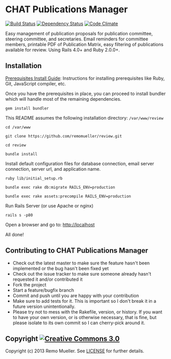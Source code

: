 # CHAT Publications Manager

[![Build Status](https://travis-ci.org/remomueller/slice.png?branch=master)](https://travis-ci.org/remomueller/slice)
[![Dependency Status](https://gemnasium.com/remomueller/review.png)](https://gemnasium.com/remomueller/review)
[![Code Climate](https://codeclimate.com/github/remomueller/review.png)](https://codeclimate.com/github/remomueller/review)

Easy management of publication proposals for publication committee, steering committee, and secretaries. Email reminders for committee members, printable PDF of Publication Matrix, easy filtering of publications available for review. Using Rails 4.0+ and Ruby 2.0.0+.

## Installation

[Prerequisites Install Guide](https://github.com/remomueller/documentation): Instructions for installing prerequisites like Ruby, Git, JavaScript compiler, etc.

Once you have the prerequisites in place, you can proceed to install bundler which will handle most of the remaining dependencies.

```
gem install bundler
```

This README assumes the following installation directory: `/var/www/review`

```
cd /var/www

git clone https://github.com/remomueller/review.git

cd review

bundle install
```

Install default configuration files for database connection, email server connection, server url, and application name.

```
ruby lib/initial_setup.rb

bundle exec rake db:migrate RAILS_ENV=production

bundle exec rake assets:precompile RAILS_ENV=production
```

Run Rails Server (or use Apache or nginx)

```
rails s -p80
```

Open a browser and go to: [http://localhost](http://localhost)

All done!

## Contributing to CHAT Publications Manager

- Check out the latest master to make sure the feature hasn't been implemented or the bug hasn't been fixed yet
- Check out the issue tracker to make sure someone already hasn't requested it and/or contributed it
- Fork the project
- Start a feature/bugfix branch
- Commit and push until you are happy with your contribution
- Make sure to add tests for it. This is important so I don't break it in a future version unintentionally.
- Please try not to mess with the Rakefile, version, or history. If you want to have your own version, or is otherwise necessary, that is fine, but please isolate to its own commit so I can cherry-pick around it.

## Copyright [![Creative Commons 3.0](http://i.creativecommons.org/l/by-nc-sa/3.0/80x15.png)](http://creativecommons.org/licenses/by-nc-sa/3.0)

Copyright (c) 2013 Remo Mueller. See [LICENSE](https://github.com/remomueller/review/blob/master/LICENSE) for further details.

